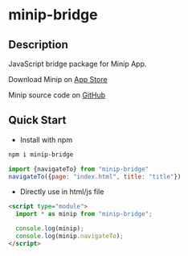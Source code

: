 # minip-bridge

## Description

JavaScript bridge package for Minip App.

Download Minip on [App Store](https://apps.apple.com/us/app/minip-editor/id6463115915)

Minip source code on [GitHub](https://github.com/Yosorable/minip)

## Quick Start

- Install with npm

```bash
npm i minip-bridge
```

```JavaScript
import {navigateTo} from "minip-bridge"
navigateTo({page: "index.html", title: "title"})
```

- Directly use in html/js file

```html
<script type="module">
  import * as minip from "minip-bridge";

  console.log(minip);
  console.log(minip.navigateTo);
</script>
```
